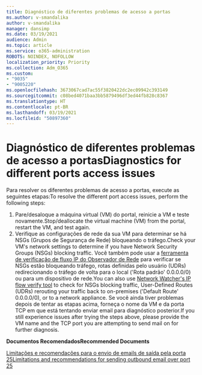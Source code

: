 ```yaml
---
title: Diagnóstico de diferentes problemas de acesso a portas
ms.author: v-smandalika
author: v-smandalika
manager: dansimp
ms.date: 03/19/2021
audience: Admin
ms.topic: article
ms.service: o365-administration
ROBOTS: NOINDEX, NOFOLLOW
localization_priority: Priority
ms.collection: Adm_O365
ms.custom:
- "9035"
- "9005220"
ms.openlocfilehash: 3673067cad7ac55f3820422dc2ec09942c393149
ms.sourcegitcommit: c08bed4071baa3bb5879496df3ed44fb828c8367
ms.translationtype: HT
ms.contentlocale: pt-BR
ms.lasthandoff: 03/19/2021
ms.locfileid: "50897360"
---
```

# <a name="diagnostics-for-different-ports-access-issues"></a><span data-ttu-id="8aca8-102">Diagnóstico de diferentes problemas de acesso a portas</span><span class="sxs-lookup"><span data-stu-id="8aca8-102">Diagnostics for different ports access issues</span></span>

<span data-ttu-id="8aca8-103">Para resolver os diferentes problemas de acesso a portas, execute as seguintes etapas:</span><span class="sxs-lookup"><span data-stu-id="8aca8-103">To resolve the different port access issues, perform the following steps:</span></span>

1. <span data-ttu-id="8aca8-104">Pare/desaloque a máquina virtual (VM) do portal, reinicie a VM e teste novamente.</span><span class="sxs-lookup"><span data-stu-id="8aca8-104">Stop/deallocate the virtual machine (VM) from the portal, restart the VM, and test again.</span></span> 
2. <span data-ttu-id="8aca8-105">Verifique as configurações de rede da sua VM para determinar se há NSGs (Grupos de Segurança de Rede) bloqueando o tráfego.</span><span class="sxs-lookup"><span data-stu-id="8aca8-105">Check your VM's network settings to determine if you have Network Security Groups (NSGs) blocking traffic.</span></span> <span data-ttu-id="8aca8-106">Você também pode usar a [ferramenta de verificação de fluxo IP do Observador de Rede](https://docs.microsoft.com/azure/network-watcher/network-watcher-ip-flow-verify-overview?WT.mc_id=Portal-Microsoft_Azure_Support) para verificar se NSGs estão bloqueando tráfego, rotas definidas pelo usuário (UDRs) redirecionando o tráfego de volta para o local ('Rota padrão' 0.0.0.0/0) ou para um dispositivo de rede.</span><span class="sxs-lookup"><span data-stu-id="8aca8-106">You can also use [Network Watcher's IP flow verify tool](https://docs.microsoft.com/azure/network-watcher/network-watcher-ip-flow-verify-overview?WT.mc_id=Portal-Microsoft_Azure_Support) to check for NSGs blocking traffic, User-Defined Routes (UDRs) rerouting your traffic back to on-premises ('Default Route' 0.0.0.0/0), or to a network appliance.</span></span>
<span data-ttu-id="8aca8-107">Se você ainda tiver problemas depois de tentar as etapas acima, forneça o nome da VM e da porta TCP em que está tentando enviar email para diagnóstico posterior.</span><span class="sxs-lookup"><span data-stu-id="8aca8-107">If you still experience issues after trying the steps above, please provide the VM name and the TCP port you are attempting to send mail on for further diagnosis.</span></span>

<span data-ttu-id="8aca8-108">**Documentos Recomendados**</span><span class="sxs-lookup"><span data-stu-id="8aca8-108">**Recommended Documents**</span></span>

[<span data-ttu-id="8aca8-109">Limitações e recomendações para o envio de emails de saída pela porta 25</span><span class="sxs-lookup"><span data-stu-id="8aca8-109">Limitations and recommendations for sending outbound email over port 25</span></span>](https://docs.microsoft.com/azure/virtual-network/troubleshoot-outbound-smtp-connectivity)